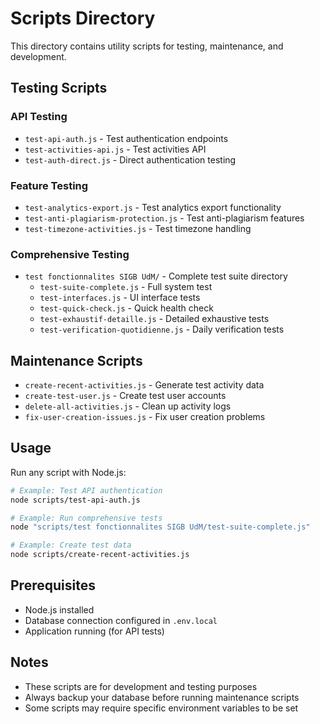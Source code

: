 # Scripts Directory

This directory contains utility scripts for testing, maintenance, and development.

## Testing Scripts

### API Testing
- `test-api-auth.js` - Test authentication endpoints
- `test-activities-api.js` - Test activities API
- `test-auth-direct.js` - Direct authentication testing

### Feature Testing
- `test-analytics-export.js` - Test analytics export functionality
- `test-anti-plagiarism-protection.js` - Test anti-plagiarism features
- `test-timezone-activities.js` - Test timezone handling

### Comprehensive Testing
- `test fonctionnalites SIGB UdM/` - Complete test suite directory
  - `test-suite-complete.js` - Full system test
  - `test-interfaces.js` - UI interface tests
  - `test-quick-check.js` - Quick health check
  - `test-exhaustif-detaille.js` - Detailed exhaustive tests
  - `test-verification-quotidienne.js` - Daily verification tests

## Maintenance Scripts

- `create-recent-activities.js` - Generate test activity data
- `create-test-user.js` - Create test user accounts
- `delete-all-activities.js` - Clean up activity logs
- `fix-user-creation-issues.js` - Fix user creation problems

## Usage

Run any script with Node.js:

```bash
# Example: Test API authentication
node scripts/test-api-auth.js

# Example: Run comprehensive tests
node "scripts/test fonctionnalites SIGB UdM/test-suite-complete.js"

# Example: Create test data
node scripts/create-recent-activities.js
```

## Prerequisites

- Node.js installed
- Database connection configured in `.env.local`
- Application running (for API tests)

## Notes

- These scripts are for development and testing purposes
- Always backup your database before running maintenance scripts
- Some scripts may require specific environment variables to be set
